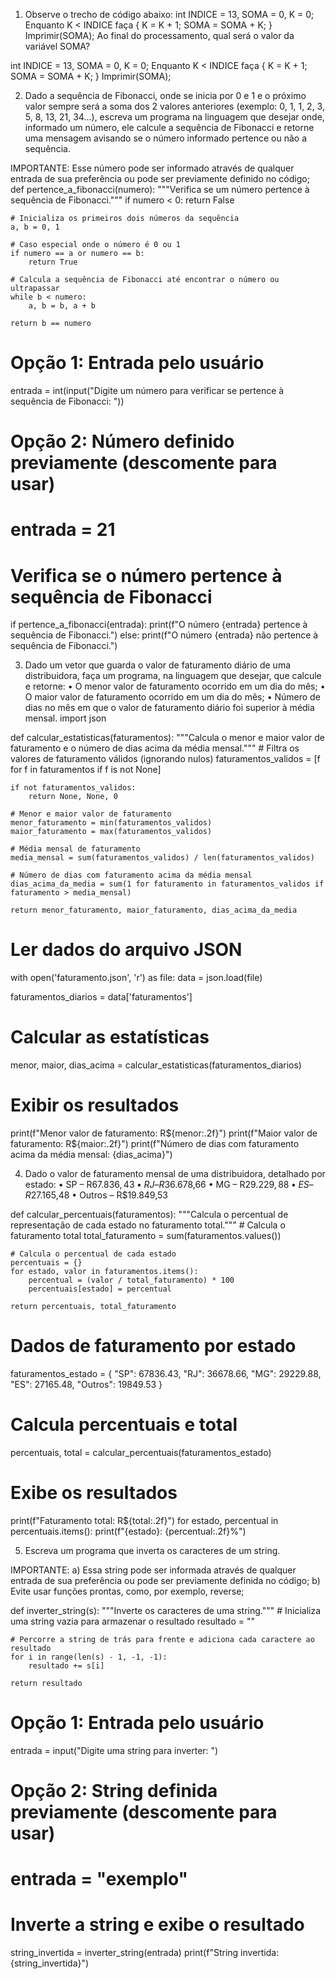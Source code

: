 1) Observe o trecho de código abaixo: int INDICE = 13, SOMA = 0, K = 0;
Enquanto K < INDICE faça { K = K + 1; SOMA = SOMA + K; }
Imprimir(SOMA);
Ao final do processamento, qual será o valor da variável SOMA?

int INDICE = 13, SOMA = 0, K = 0;
Enquanto K < INDICE faça { K = K + 1; SOMA = SOMA + K; }
Imprimir(SOMA);


2) Dado a sequência de Fibonacci, onde se inicia por 0 e 1 e o próximo valor sempre será a soma dos 2 valores anteriores (exemplo: 0, 1, 1, 2, 3, 5, 8, 13, 21, 34...), escreva um programa na linguagem que desejar onde, informado um número, ele calcule a sequência de Fibonacci e retorne uma mensagem avisando se o número informado pertence ou não a sequência.

IMPORTANTE: Esse número pode ser informado através de qualquer entrada de sua preferência ou pode ser previamente definido no código;
def pertence_a_fibonacci(numero):
    """Verifica se um número pertence à sequência de Fibonacci."""
    if numero < 0:
        return False

    # Inicializa os primeiros dois números da sequência
    a, b = 0, 1
    
    # Caso especial onde o número é 0 ou 1
    if numero == a or numero == b:
        return True

    # Calcula a sequência de Fibonacci até encontrar o número ou ultrapassar
    while b < numero:
        a, b = b, a + b
        
    return b == numero

# Opção 1: Entrada pelo usuário
entrada = int(input("Digite um número para verificar se pertence à sequência de Fibonacci: "))

# Opção 2: Número definido previamente (descomente para usar)
# entrada = 21

# Verifica se o número pertence à sequência de Fibonacci
if pertence_a_fibonacci(entrada):
    print(f"O número {entrada} pertence à sequência de Fibonacci.")
else:
    print(f"O número {entrada} não pertence à sequência de Fibonacci.")


3) Dado um vetor que guarda o valor de faturamento diário de uma distribuidora, faça um programa, na linguagem que desejar, que calcule e retorne:
• O menor valor de faturamento ocorrido em um dia do mês;
• O maior valor de faturamento ocorrido em um dia do mês;
• Número de dias no mês em que o valor de faturamento diário foi superior à média mensal.
import json

def calcular_estatisticas(faturamentos):
    """Calcula o menor e maior valor de faturamento e o número de dias acima da média mensal."""
    # Filtra os valores de faturamento válidos (ignorando nulos)
    faturamentos_validos = [f for f in faturamentos if f is not None]
    
    if not faturamentos_validos:
        return None, None, 0

    # Menor e maior valor de faturamento
    menor_faturamento = min(faturamentos_validos)
    maior_faturamento = max(faturamentos_validos)
    
    # Média mensal de faturamento
    media_mensal = sum(faturamentos_validos) / len(faturamentos_validos)
    
    # Número de dias com faturamento acima da média mensal
    dias_acima_da_media = sum(1 for faturamento in faturamentos_validos if faturamento > media_mensal)
    
    return menor_faturamento, maior_faturamento, dias_acima_da_media

# Ler dados do arquivo JSON
with open('faturamento.json', 'r') as file:
    data = json.load(file)

faturamentos_diarios = data['faturamentos']

# Calcular as estatísticas
menor, maior, dias_acima = calcular_estatisticas(faturamentos_diarios)

# Exibir os resultados
print(f"Menor valor de faturamento: R${menor:.2f}")
print(f"Maior valor de faturamento: R${maior:.2f}")
print(f"Número de dias com faturamento acima da média mensal: {dias_acima}")



4) Dado o valor de faturamento mensal de uma distribuidora, detalhado por estado:
• SP – R$67.836,43
• RJ – R$36.678,66
• MG – R$29.229,88
• ES – R$27.165,48
• Outros – R$19.849,53

def calcular_percentuais(faturamentos):
    """Calcula o percentual de representação de cada estado no faturamento total."""
    # Calcula o faturamento total
    total_faturamento = sum(faturamentos.values())
    
    # Calcula o percentual de cada estado
    percentuais = {}
    for estado, valor in faturamentos.items():
        percentual = (valor / total_faturamento) * 100
        percentuais[estado] = percentual
    
    return percentuais, total_faturamento

# Dados de faturamento por estado
faturamentos_estado = {
    "SP": 67836.43,
    "RJ": 36678.66,
    "MG": 29229.88,
    "ES": 27165.48,
    "Outros": 19849.53
}

# Calcula percentuais e total
percentuais, total = calcular_percentuais(faturamentos_estado)

# Exibe os resultados
print(f"Faturamento total: R${total:.2f}")
for estado, percentual in percentuais.items():
    print(f"{estado}: {percentual:.2f}%")



5) Escreva um programa que inverta os caracteres de um string.

IMPORTANTE:
a) Essa string pode ser informada através de qualquer entrada de sua preferência ou pode ser previamente definida no código;
b) Evite usar funções prontas, como, por exemplo, reverse;

def inverter_string(s):
    """Inverte os caracteres de uma string."""
    # Inicializa uma string vazia para armazenar o resultado
    resultado = ""
    
    # Percorre a string de trás para frente e adiciona cada caractere ao resultado
    for i in range(len(s) - 1, -1, -1):
        resultado += s[i]
    
    return resultado

# Opção 1: Entrada pelo usuário
entrada = input("Digite uma string para inverter: ")

# Opção 2: String definida previamente (descomente para usar)
# entrada = "exemplo"

# Inverte a string e exibe o resultado
string_invertida = inverter_string(entrada)
print(f"String invertida: {string_invertida}")

